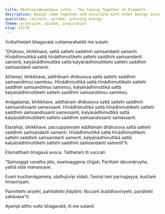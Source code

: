```yaml
---
title: Dhātusosaṁsandana sutta - The Coming Together of Elements
description: Beings come together and associate with other beings according to their disposition. Therefore, one should avoid associating with those that are lazy and keep company with the wise.
qualities: laziness, wisdom, arousing energy
theme: principle, wisdom, inspiration
slug: iti78
---
```


Vuttañhetaṁ bhagavatā vuttamarahatāti me sutaṁ:

“Dhātuso, bhikkhave, sattā sattehi saddhiṁ saṁsandanti samenti. Hīnādhimuttikā sattā hīnādhimuttikehi sattehi saddhiṁ saṁsandanti samenti, kalyāṇādhimuttikā sattā kalyāṇādhimuttikehi sattehi saddhiṁ saṁsandanti samenti.

Atītampi, bhikkhave, addhānaṁ dhātusova sattā sattehi saddhiṁ saṁsandiṁsu samiṁsu. Hīnādhimuttikā sattā hīnādhimuttikehi sattehi saddhiṁ saṁsandiṁsu samiṁsu, kalyāṇādhimuttikā sattā kalyāṇādhimuttikehi sattehi saddhiṁ saṁsandiṁsu samiṁsu.

Anāgatampi, bhikkhave, addhānaṁ dhātusova sattā sattehi saddhiṁ saṁsandissanti samessanti. Hīnādhimuttikā sattā hīnādhimuttikehi sattehi saddhiṁ saṁsandissanti samessanti, kalyāṇādhimuttikā sattā kalyāṇādhimuttikehi sattehi saddhiṁ saṁsandissanti samessanti.

Etarahipi, bhikkhave, paccuppannaṁ addhānaṁ dhātusova sattā sattehi saddhiṁ saṁsandanti samenti. Hīnādhimuttikā sattā hīnādhimuttikehi sattehi saddhiṁ saṁsandanti samenti, kalyāṇādhimuttikā sattā kalyāṇādhimuttikehi sattehi saddhiṁ saṁsandanti samentī”ti.

Etamatthaṁ bhagavā avoca. Tatthetaṁ iti vuccati:

“Saṁsaggā vanatho jāto,
asaṁsaggena chijjati;
Parittaṁ dārumāruyha,
yathā sīde mahaṇṇave.

Evaṁ kusītamāgamma,
sādhujīvīpi sīdati;
Tasmā taṁ parivajjeyya,
kusītaṁ hīnavīriyaṁ.

Pavivittehi ariyehi,
pahitattehi jhāyibhi;
Niccaṁ āraddhaviriyehi,
paṇḍitehi sahāvase”ti.

Ayampi attho vutto bhagavatā, iti me sutanti.
